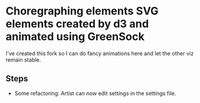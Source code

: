 # Choregraphing elements SVG elements created by d3 and animated using GreenSock

I've created this fork so I can do fancy animations here and let the other viz remain stable.

## Steps

- Some refactoring: Artist can now edit settings in the settings file.